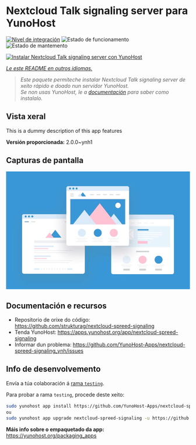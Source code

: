 <!--
NOTA: Este README foi creado automáticamente por <https://github.com/YunoHost/apps/tree/master/tools/readme_generator>
NON debe editarse manualmente.
-->

# Nextcloud Talk signaling server para YunoHost

[![Nivel de integración](https://dash.yunohost.org/integration/nextcloud-spreed-signaling.svg)](https://ci-apps.yunohost.org/ci/apps/nextcloud-spreed-signaling/) ![Estado de funcionamento](https://ci-apps.yunohost.org/ci/badges/nextcloud-spreed-signaling.status.svg) ![Estado de mantemento](https://ci-apps.yunohost.org/ci/badges/nextcloud-spreed-signaling.maintain.svg)

[![Instalar Nextcloud Talk signaling server con YunoHost](https://install-app.yunohost.org/install-with-yunohost.svg)](https://install-app.yunohost.org/?app=nextcloud-spreed-signaling)

*[Le este README en outros idiomas.](./ALL_README.md)*

> *Este paquete permíteche instalar Nextcloud Talk signaling server de xeito rápido e doado nun servidor YunoHost.*  
> *Se non usas YunoHost, le a [documentación](https://yunohost.org/install) para saber como instalalo.*

## Vista xeral

This is a dummy description of this app features


**Versión proporcionada:** 2.0.0~ynh1

## Capturas de pantalla

![Captura de pantalla de Nextcloud Talk signaling server](./doc/screenshots/example.jpg)

## Documentación e recursos

- Repositorio de orixe do código: <https://github.com/strukturag/nextcloud-spreed-signaling>
- Tenda YunoHost: <https://apps.yunohost.org/app/nextcloud-spreed-signaling>
- Informar dun problema: <https://github.com/YunoHost-Apps/nextcloud-spreed-signaling_ynh/issues>

## Info de desenvolvemento

Envía a túa colaboración á [rama `testing`](https://github.com/YunoHost-Apps/nextcloud-spreed-signaling_ynh/tree/testing).

Para probar a rama `testing`, procede deste xeito:

```bash
sudo yunohost app install https://github.com/YunoHost-Apps/nextcloud-spreed-signaling_ynh/tree/testing --debug
ou
sudo yunohost app upgrade nextcloud-spreed-signaling -u https://github.com/YunoHost-Apps/nextcloud-spreed-signaling_ynh/tree/testing --debug
```

**Máis info sobre o empaquetado da app:** <https://yunohost.org/packaging_apps>
